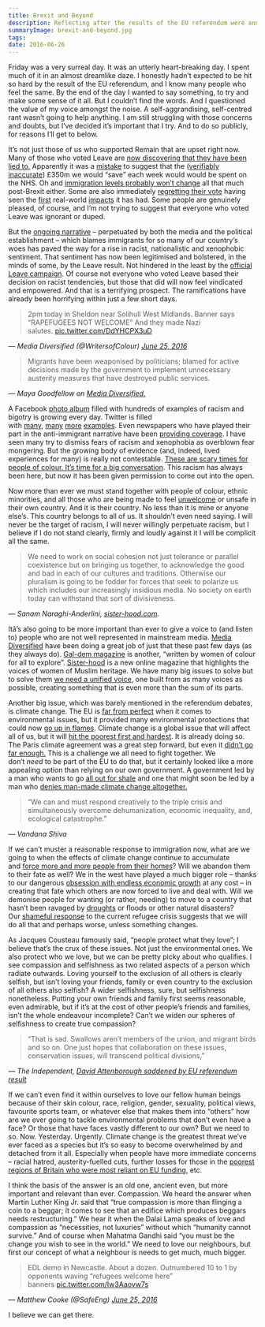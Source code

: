 ```yaml
---
title: Brexit and Beyond
description: Reflecting after the results of the EU referendum were announced.
summaryImage: brexit-and-beyond.jpg
tags: 
date: 2016-06-26
---
```

Friday was a very surreal day. It was an utterly heart-breaking day. I spent much of it in an almost dreamlike daze. I honestly hadn’t expected to be hit so hard by the result of the EU referendum, and I know many people who feel the same. By the end of the day I wanted to say something, to try and make some sense of it all. But I couldn’t find the words. And I questioned the value of my voice amongst the noise. A self-aggrandising, self-centred rant wasn’t going to help anything. I am still struggling with those concerns and doubts, but I’ve decided it’s important that I try. And to do so publicly, for reasons I’ll get to below.

It’s not just those of us who supported Remain that are upset right now. Many of those who voted Leave are [now discovering that they have been lied to.](https://twitter.com/peterjukes/status/746755599145312256) Apparently it was a [mistake](http://www.bbc.co.uk/news/uk-36624697) to suggest that the ([verifiably inaccurate](http://www.itv.com/news/update/2016-06-09/fact-check-eu-membership-costs-britain-350-million-a-week/)) £350m we would “save” each week would would be spent on the NHS. Oh and [immigration levels probably won’t change](https://twitter.com/BBCNewsnight/status/746466834610692096) all that much post-Brexit either. Some are also immediately [regretting their vote](http://www.independent.co.uk/news/uk/politics/brexit-anger-bregret-leave-voters-protest-vote-thought-uk-stay-in-eu-remain-win-a7102516.html) having seen the [first](https://www.theguardian.com/business/live/2016/jun/24/global-markets-ftse-pound-uk-leave-eu-brexit-live-updates) real-world [impacts](http://www.theguardian.com/politics/2016/jun/24/david-cameron-resigns-after-uk-votes-to-leave-european-union) it has had. Some people are genuinely pleased, of course, and I’m not trying to suggest that everyone who voted Leave was ignorant or duped.

But the [ongoing narrative](https://mediadiversified.org/2016/06/24/ive-never-felt-less-welcome-in-this-country-maya-goodfellow/) – perpetuated by both the media and the political establishment – which blames immigrants for so many of our country’s woes has paved the way for a rise in racist, nationalistic and xenophobic sentiment. That sentiment has now been legitimised and bolstered, in the minds of some, by the Leave result. Not hindered in the least by the [official Leave campaign](http://www.theguardian.com/politics/2016/jun/16/nigel-farage-defends-ukip-breaking-point-poster-queue-of-migrants). Of course not everyone who voted Leave based their decision on racist tendencies, but those that did will now feel vindicated and empowered. And that is a terrifying prospect. The ramifications have already been horrifying within just a few short days.

> 2pm today in Sheldon near Solihull West Midlands. Banner says “RAPEFUGEES NOT WELCOME” And they made Nazi salutes. [pic.twitter.com/DdYHCPX3uD](https://t.co/DdYHCPX3uD)

<cite>— Media Diversified (@WritersofColour) [June 25, 2016](https://twitter.com/WritersofColour/status/746803185856221188)</cite>

> Migrants have been weaponised by politicians; blamed for active decisions made by the government to implement unnecessary austerity measures that have destroyed public services.

<cite>— Maya Goodfellow on [Media Diversified.](https://mediadiversified.org/2016/06/24/ive-never-felt-less-welcome-in-this-country-maya-goodfellow/)</cite>

A Facebook [photo album](https://www.facebook.com/sarah.leblanc.718/media_set?set=a.10101369198638985&type=3) filled with hundreds of examples of racism and bigotry is growing every day. Twitter is filled with [many](https://twitter.com/lmartods/status/746721986215288836), [many](https://twitter.com/Sparrargh/status/746609104328724484) [more](https://twitter.com/clairelatkinson/status/746831257166811137) [examples](https://twitter.com/AlvinCarpio/status/746795357338734592). Even newspapers who have played their part in the anti-immigrant narrative have been [providing coverage](http://www.express.co.uk/news/uk/683448/Brexit-EU-Referendum-Vote-Racist-Polish-Muslim-Eastern-European-Flyer-Cambridgeshire). I have seen many try to dismiss fears of racism and xenophobia as overblown fear mongering. But the growing body of evidence (and, indeed, lived experiences for many) is really not contestable. [These are scary times for people of colour. It’s time for a big conversation](https://www.theguardian.com/commentisfree/2016/jun/25/scary-people-of-colour-migrants-eu). This racism has always been here, but now it has been given permission to come out into the open.

Now more than ever we must stand together with people of colour, ethnic minorities, and all those who are being made to feel [unwelcome](https://mediadiversified.org/2016/06/24/ive-never-felt-less-welcome-in-this-country-maya-goodfellow/) or unsafe in their own country. And it is their country. No less than it is mine or anyone else’s. This country belongs to all of us. It shouldn’t even need saying. I will never be the target of racism, I will never willingly perpetuate racism, but I believe if I do not stand clearly, firmly and loudly against it I will be complicit all the same.

> We need to work on social cohesion not just tolerance or parallel coexistence but on bringing us together, to acknowledge the good and bad in each of our cultures and traditions. Otherwise our pluralism is going to be fodder for forces that seek to polarize us which includes our increasingly insidious media. No society on earth today can withstand that sort of divisiveness.

<cite>— Sanam Naraghi-Anderlini, [sister-hood.com](http://sister-hood.com/sanam-naraghi-anderlini/need-unified-voice/).</cite>

Itâ’s also going to be more important than ever to give a voice to (and listen to) people who are not well represented in mainstream media. [Media Diversified](https://mediadiversified.org/) have been doing a great job of just that these past few days (as they always do). [Gal-dem magazine](https://twitter.com/galdemzine) is another, “written by women of colour for all to explore”. [Sister-hood](http://sister-hood.com/) is a new online magazine that highlights the voices of women of Muslim heritage. We have many big issues to solve but to solve them [we need a unified voice](http://sister-hood.com/sanam-naraghi-anderlini/need-unified-voice/), one built from as many voices as possible, creating something that is even more than the sum of its parts.

Another big issue, which was barely mentioned in the referendum debates, is climate change. The EU is [far from perfect](https://www.theguardian.com/commentisfree/2016/jun/21/waste-cash-leavers-in-out-land-subsidie) when it comes to environmental issues, but it provided many environmental protections that could now [go up in flames](http://www.theecologist.org/News/news_analysis/2987839/brexit_could_lead_to_a_bonfire_of_fracking_regulations.html). Climate change is a global issue that will affect all of us, but it will [hit the poorest first and hardest](http://www.wwf.org.uk/what_we_do/making_the_links/climate_change_and_poverty/). It is already doing so. The Paris climate agreement was a great step forward, but even it [didn’t go far enough.](https://www.newscientist.com/article/dn28663-paris-climate-deal-is-agreed-but-is-it-really-good-enough/) This is a challenge we all need to fight together. We don’t _need_ to be part of the EU to do that, but it certainly looked like a more appealing option than relying on our own government. A government led by a man who wants to go [all out for shale](https://www.theguardian.com/environment/2014/jan/13/shale-gas-fracking-cameron-all-out) and one that might soon be led by a man who [denies man-made climate change altogether.](http://www.telegraph.co.uk/news/weather/12060976/I-cant-stand-this-December-heat-but-it-has-nothing-to-do-with-global-warming.html)

> “We can and must respond creatively to the triple crisis and simultaneously overcome dehumanization, economic inequality, and, ecological catastrophe.”

<cite>— Vandana Shiva</cite>

If we can’t muster a reasonable response to immigration now, what are we going to when the effects of climate change continue to accumulate and [force more and more people from their homes](http://climatemigration.org.uk/about-us/)? Will we abandon them to their fate as well? We in the west have played a much bigger role – thanks to our dangerous [obsession with endless economic growth](http://www.monbiot.com/2015/11/24/false-promise/) at any cost – in creating that fate which others are now forced to live and deal with. Will we demonise people for wanting (or rather, needing) to move to a country that hasn’t been ravaged by [droughts](http://www.climatehotmap.org/global-warming-effects/drought.html) or floods or other natural disasters? Our [shameful response](http://www.independent.co.uk/news/world/politics/the-government-s-shameful-response-to-the-refugee-crisis-in-four-charts-a6814391.html) to the current refugee crisis suggests that we will do all that and perhaps worse, unless something changes.

As Jacques Cousteau famously said, “people protect what they love”; I believe that’s the crux of these issues. Not just the environmental ones. We also protect who we love, but we can be pretty picky about who qualifies. I see compassion and selfishness as two related aspects of a person which radiate outwards. Loving yourself to the exclusion of all others is clearly selfish, but isn’t loving your friends, family or even country to the exclusion of all others also selfish? A wider selfishness, sure, but selfishness nonetheless. Putting your own friends and family first seems reasonable, even admirable, but if it’s at the cost of other people’s friends and families, isn’t the whole endeavour incomplete? Can’t we widen our spheres of selfishness to create true compassion?

> “That is sad. Swallows aren’t members of the union, and migrant birds and so on. One just hopes that collaboration on these issues, conservation issues, will transcend political divisions,” 

<cite>— The Independent, [David Attenborough saddened by EU referendum result](http://www.independent.co.uk/news/people/brexit-david-attenborough-eu-referendum-result-environment-latest-news-a7100781.html)</cite>

If we can’t even find it within ourselves to love our fellow human beings because of their skin colour, race, religion, gender, sexuality, political views, favourite sports team, or whatever else that makes them into “others” how are we ever going to tackle environmental problems that don’t even have a face? Or those that have faces vastly different to our own? But we need to so. Now. Yesterday. Urgently. Climate change is the greatest threat we’ve ever faced as a species but it’s so easy to become overwhelmed by and detached from it all. Especially when people have more immediate concerns – racial hatred, austerity-fuelled cuts, further losses for those in the [poorest regions of Britain who were most reliant on EU funding](http://anotherangryvoice.blogspot.co.uk/2016/06/why-do-turkeys-vote-for-christmas.html), etc.

I think the basis of the answer is an old one, ancient even, but more important and relevant than ever. Compassion. We heard the answer when Martin Luther King Jr. said that “true compassion is more than flinging a coin to a beggar; it comes to see that an edifice which produces beggars needs restructuring.” We hear it when the Dalai Lama speaks of love and compassion as “necessities, not luxuries” without which “humanity cannot survive.” And of course when Mahatma Gandhi said “you must be the change you wish to see in the world.” We need to love our neighbours, but first our concept of what a neighbour is needs to get much, much bigger.

> EDL demo in Newcastle. About a dozen. Outnumbered 10 to 1 by opponents waving “refugees welcome here” banners [pic.twitter.com/Iw3Aaovw7s](https://t.co/Iw3Aaovw7s)

<cite>— Matthew Cooke (@SafeEng) [June 25, 2016](https://twitter.com/SafeEng/status/746684187319631872)</cite>

I believe we can get there.